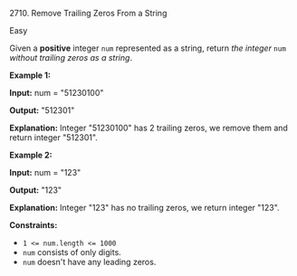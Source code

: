 2710\. Remove Trailing Zeros From a String

Easy

Given a **positive** integer `num` represented as a string, return _the integer_ `num` _without trailing zeros as a string_.

**Example 1:**

**Input:** num = "51230100"

**Output:** "512301"

**Explanation:** Integer "51230100" has 2 trailing zeros, we remove them and return integer "512301".

**Example 2:**

**Input:** num = "123"

**Output:** "123"

**Explanation:** Integer "123" has no trailing zeros, we return integer "123".

**Constraints:**

*   `1 <= num.length <= 1000`
*   `num` consists of only digits.
*   `num` doesn't have any leading zeros.